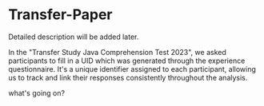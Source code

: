# Transfer-Paper

Detailed description will be added later. 

In the "Transfer Study Java Comprehension Test 2023", we asked participants to fill in a UID which was generated through the experience questionnaire. It's a unique identifier assigned to each participant, allowing us to track and link their responses consistently throughout the analysis. 

what's going on?